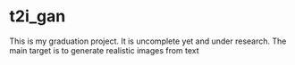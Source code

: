 # t2i_gan
 This is my graduation project. It is uncomplete yet and under research.  The main target is to generate realistic images from text
